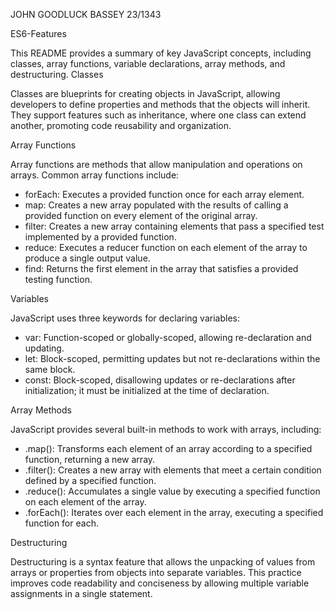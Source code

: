 JOHN GOODLUCK BASSEY 23/1343

ES6-Features

This README provides a summary of key JavaScript concepts, including classes, array functions, variable declarations, array methods, and destructuring.
Classes

Classes are blueprints for creating objects in JavaScript, allowing developers to define properties and methods that the objects will inherit. They support features such as inheritance, where one class can extend another, promoting code reusability and organization.

Array Functions

Array functions are methods that allow manipulation and operations on arrays. Common array functions include:
- forEach: Executes a provided function once for each array element.
- map: Creates a new array populated with the results of calling a provided function on every element of the original array.
- filter: Creates a new array containing elements that pass a specified test implemented by a provided function.
- reduce: Executes a reducer function on each element of the array to produce a single output value.
- find: Returns the first element in the array that satisfies a provided testing function.

Variables

JavaScript uses three keywords for declaring variables:
- var: Function-scoped or globally-scoped, allowing re-declaration and updating.
- let: Block-scoped, permitting updates but not re-declarations within the same block.
- const: Block-scoped, disallowing updates or re-declarations after initialization; it must be initialized at the time of declaration.

Array Methods

JavaScript provides several built-in methods to work with arrays, including:
- .map(): Transforms each element of an array according to a specified function, returning a new array.
- .filter(): Creates a new array with elements that meet a certain condition defined by a specified function.
- .reduce(): Accumulates a single value by executing a specified function on each element of the array.
- .forEach(): Iterates over each element in the array, executing a specified function for each.

Destructuring

Destructuring is a syntax feature that allows the unpacking of values from arrays or properties from objects into separate variables. This practice improves code readability and conciseness by allowing multiple variable assignments in a single statement.

